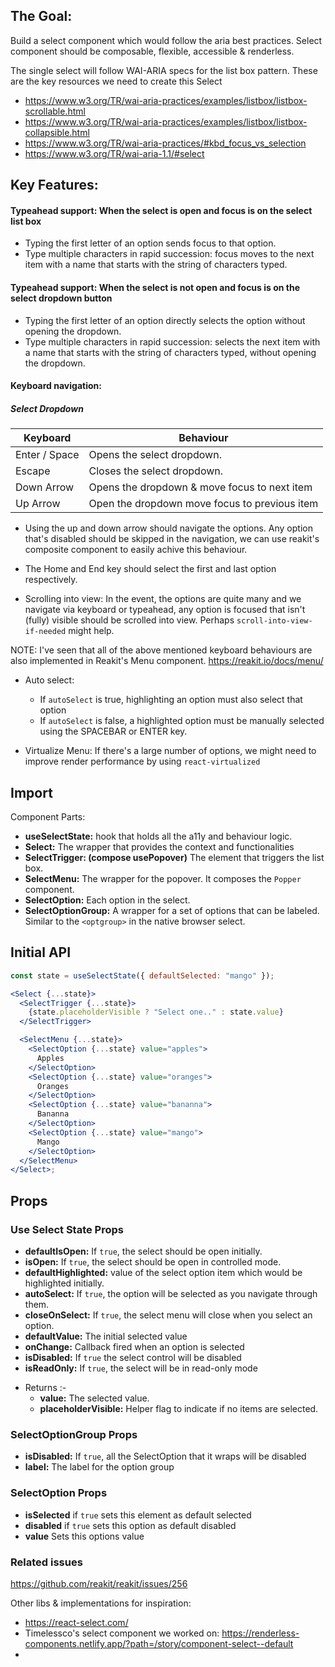 ## The Goal:

Build a select component which would follow the aria best practices. Select
component should be composable, flexible, accessible & renderless.

The single select will follow WAI-ARIA specs for the list box pattern. These are
the key resources we need to create this Select

- https://www.w3.org/TR/wai-aria-practices/examples/listbox/listbox-scrollable.html
- https://www.w3.org/TR/wai-aria-practices/examples/listbox/listbox-collapsible.html
- https://www.w3.org/TR/wai-aria-practices/#kbd_focus_vs_selection
- https://www.w3.org/TR/wai-aria-1.1/#select

## Key Features:

#### Typeahead support: When the select is open and focus is on the select list box

- Typing the first letter of an option sends focus to that option.
- Type multiple characters in rapid succession: focus moves to the next item
  with a name that starts with the string of characters typed.

#### Typeahead support: When the select is not open and focus is on the select dropdown button

- Typing the first letter of an option directly selects the option without
  opening the dropdown.
- Type multiple characters in rapid succession: selects the next item with a
  name that starts with the string of characters typed, without opening the
  dropdown.

#### Keyboard navigation:

##### Select Dropdown

| Keyboard      | Behaviour                                     |
| ------------- | --------------------------------------------- |
| Enter / Space | Opens the select dropdown.                    |
| Escape        | Closes the select dropdown.                   |
| Down Arrow    | Opens the dropdown & move focus to next item  |
| Up Arrow      | Open the dropdown move focus to previous item |

- Using the up and down arrow should navigate the options. Any option that's
  disabled should be skipped in the navigation, we can use reakit's composite
  component to easily achive this behaviour.

- The Home and End key should select the first and last option respectively.

- Scrolling into view: In the event, the options are quite many and we navigate
  via keyboard or typeahead, any option is focused that isn't (fully) visible
  should be scrolled into view. Perhaps `scroll-into-view-if-needed` might help.

NOTE: I've seen that all of the above mentioned keyboard behaviours are also
implemented in Reakit's Menu component. https://reakit.io/docs/menu/

- Auto select:

  - If `autoSelect` is true, highlighting an option must also select that option
  - If `autoSelect` is false, a highlighted option must be manually selected
    using the SPACEBAR or ENTER key.

- Virtualize Menu: If there's a large number of options, we might need to
  improve render performance by using `react-virtualized`

## Import

Component Parts:

- **useSelectState:** hook that holds all the a11y and behaviour logic.
- **Select:** The wrapper that provides the context and functionalities
- **SelectTrigger: (compose usePopover)** The element that triggers the list
  box.
- **SelectMenu:** The wrapper for the popover. It composes the `Popper`
  component.
- **SelectOption:** Each option in the select.
- **SelectOptionGroup:** A wrapper for a set of options that can be labeled.
  Similar to the `<optgroup>` in the native browser select.

## Initial API

```jsx
const state = useSelectState({ defaultSelected: "mango" });

<Select {...state}>
  <SelectTrigger {...state}>
    {state.placeholderVisible ? "Select one.." : state.value}
  </SelectTrigger>

  <SelectMenu {...state}>
    <SelectOption {...state} value="apples">
      Apples
    </SelectOption>
    <SelectOption {...state} value="oranges">
      Oranges
    </SelectOption>
    <SelectOption {...state} value="bananna">
      Bananna
    </SelectOption>
    <SelectOption {...state} value="mango">
      Mango
    </SelectOption>
  </SelectMenu>
</Select>;
```

## Props

### Use Select State Props

- **defaultIsOpen:** If `true`, the select should be open initially.
- **isOpen:** If `true`, the select should be open in controlled mode.
- **defaultHighlighted:** value of the select option item which would be
  highlighted initially.
- **autoSelect:** If `true`, the option will be selected as you navigate through
  them.
- **closeOnSelect:** If `true`, the select menu will close when you select an
  option.
- **defaultValue:** The initial selected value
- **onChange:** Callback fired when an option is selected
- **isDisabled:** If `true` the select control will be disabled
- **isReadOnly:** If `true`, the select will be in read-only mode

* Returns :-
  - **value:** The selected value.
  - **placeholderVisible:** Helper flag to indicate if no items are selected.

### SelectOptionGroup Props

- **isDisabled:** If `true`, all the SelectOption that it wraps will be disabled
- **label:** The label for the option group

### SelectOption Props

- **isSelected** if `true` sets this element as default selected
- **disabled** if `true` sets this option as default disabled
- **value** Sets this options value

### Related issues

https://github.com/reakit/reakit/issues/256

Other libs & implementations for inspiration:

- https://react-select.com/
- Timelessco's select component we worked on:
  https://renderless-components.netlify.app/?path=/story/component-select--default
-
